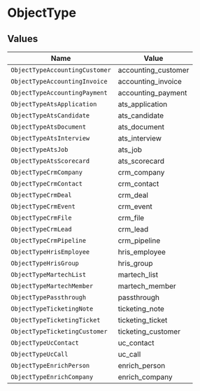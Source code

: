 # ObjectType


## Values

| Name                           | Value                          |
| ------------------------------ | ------------------------------ |
| `ObjectTypeAccountingCustomer` | accounting_customer            |
| `ObjectTypeAccountingInvoice`  | accounting_invoice             |
| `ObjectTypeAccountingPayment`  | accounting_payment             |
| `ObjectTypeAtsApplication`     | ats_application                |
| `ObjectTypeAtsCandidate`       | ats_candidate                  |
| `ObjectTypeAtsDocument`        | ats_document                   |
| `ObjectTypeAtsInterview`       | ats_interview                  |
| `ObjectTypeAtsJob`             | ats_job                        |
| `ObjectTypeAtsScorecard`       | ats_scorecard                  |
| `ObjectTypeCrmCompany`         | crm_company                    |
| `ObjectTypeCrmContact`         | crm_contact                    |
| `ObjectTypeCrmDeal`            | crm_deal                       |
| `ObjectTypeCrmEvent`           | crm_event                      |
| `ObjectTypeCrmFile`            | crm_file                       |
| `ObjectTypeCrmLead`            | crm_lead                       |
| `ObjectTypeCrmPipeline`        | crm_pipeline                   |
| `ObjectTypeHrisEmployee`       | hris_employee                  |
| `ObjectTypeHrisGroup`          | hris_group                     |
| `ObjectTypeMartechList`        | martech_list                   |
| `ObjectTypeMartechMember`      | martech_member                 |
| `ObjectTypePassthrough`        | passthrough                    |
| `ObjectTypeTicketingNote`      | ticketing_note                 |
| `ObjectTypeTicketingTicket`    | ticketing_ticket               |
| `ObjectTypeTicketingCustomer`  | ticketing_customer             |
| `ObjectTypeUcContact`          | uc_contact                     |
| `ObjectTypeUcCall`             | uc_call                        |
| `ObjectTypeEnrichPerson`       | enrich_person                  |
| `ObjectTypeEnrichCompany`      | enrich_company                 |